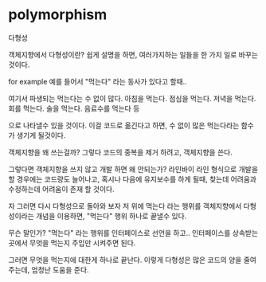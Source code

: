 # polymorphism
다형성

객체지향에서 다형성이란? 
쉽게 설명을 하면, 여러가지하는 일들을 한 가지 일로 바꾸는 것이다.

for example 
예를 들어서 "먹는다" 라는 동사가 있다고 할때..

여기서 파생되는 먹는다는 수 없이 많다.
아침을 먹는다. 점심을 먹는다. 저녁을 먹는다. 회를 먹는다. 술을 먹는다. 음료수를 먹는다 등

으로 나타낼수 있을 것이다. 
이걸 코드로 옮긴다고 하면, 수 없이 많은 먹는다라는 함수가 생기게 될것이다.

객체지향을 왜 쓰는걸까?
그렇다 코드의 중복을 제거 하려고, 객체지향을 쓴다.

그렇다면 객체지향을 쓰지 않고 개발 하면 왜 안되는가?
라인바이 라인 형식으로 개발을 할 경우에는 코드량도 늘어나고, 혹시나 다음에 유지보수를 하게 될때, 찾는데 어려움과 수정하는데 어려움이 존재 할 것이다.

자 그러면 다시 다형성으로 돌아와 보자
저 위에 먹는다 라는 행위를 객체지향에서 다형성이라는 개념을 이용하면, "먹는다" 행위 하나로 끝낼수 있다.

무슨 말인가? "먹는다" 라는 행위를 인터페이스로 선언을 하고..
인터페이스를 상속받는곳에서 무엇을 먹는지 주입만 시켜주면 된다.

그러면 무엇을 먹는지에 대한게 하나로 끝난다.
이렇게 다형성은 많은 코드의 양을 줄여주는데, 엄청난 도움을 준다.




